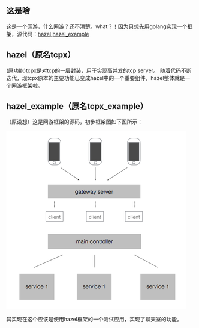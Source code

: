 这是啥
-----
这是一个网游，什么网游？还不清楚。what？！因为只想先用golang实现一个框架，源代码：[hazel](github.com/sctlee/hazel),[hazel_example](github.com/sctlee/hazel_example)

## hazel（原名tcpx）
(原功能)tcpx是对tcp的一层封装，用于实现高并发的tcp server。
随着代码不断迭代，现tcpx原本的主要功能已变成hazel中的一个重要组件，hazel整体就是一个网游框架啦。

## hazel_example（原名tcpx_example）
（原设想）这是网游框架的源码，初步框架图如下图所示：

![growtree初步设计图](../images/growtree-original-design.png)

其实现在这个应该是使用hazel框架的一个测试应用，实现了聊天室的功能。
